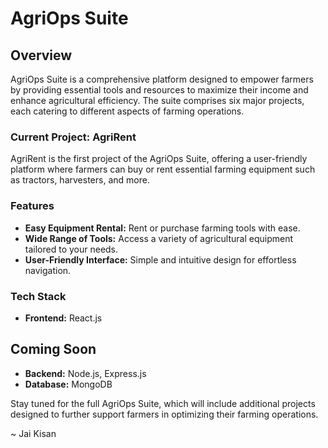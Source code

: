 # AgriOps Suite

## Overview

AgriOps Suite is a comprehensive platform designed to empower farmers by providing essential tools and resources to maximize their income and enhance agricultural efficiency. The suite comprises six major projects, each catering to different aspects of farming operations.

### Current Project: AgriRent

AgriRent is the first project of the AgriOps Suite, offering a user-friendly platform where farmers can buy or rent essential farming equipment such as tractors, harvesters, and more.

### Features

- **Easy Equipment Rental:** Rent or purchase farming tools with ease.
- **Wide Range of Tools:** Access a variety of agricultural equipment tailored to your needs.
- **User-Friendly Interface:** Simple and intuitive design for effortless navigation.

### Tech Stack

- **Frontend:** React.js

## Coming Soon
- **Backend:** Node.js, Express.js
- **Database:** MongoDB

Stay tuned for the full AgriOps Suite, which will include additional projects designed to further support farmers in optimizing their farming operations.

~ Jai Kisan
